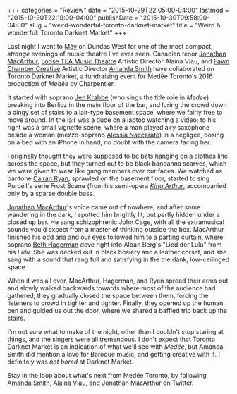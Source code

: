 +++
categories = "Review"
date = "2015-10-29T22:05:00-04:00"
lastmod = "2015-10-30T22:19:00-04:00"
publishDate = "2015-10-30T09:58:00-04:00"
slug = "weird-wonderful-toronto-darknet-market"
title = "Weird &amp; wonderful: Toronto Darknet Market"
+++

Last night I went to [Mây](http://www.maytoronto.com/) on Dundas West for one of the most compact, *strange* evenings of music theatre I've ever seen. Canadian tenor [Jonathan MacArthur](/scene/people/jonathan-macarthur/), [Loose TEA Music Theatre](/scene/companies/loose-tea-music-theatre/) Artistic Director Alaina Viau, and [Fawn Chamber Creative](/scene/companies/fawn-chamber-collective/) Artistic Director [Amanda Smith](/scene/people/amanda-smith/) have collaborated on Toronto Darknet Market, a fundraising event for Medée Toronto's 2016 production of *Medée* by Charpentier.

It started with soprano [Jen Krabbe](/scene/people/jen-krabbe/) (who sings the title role in *Medée*) breaking into Berlioz in the main floor of the bar, and luring the crowd down a dingy set of stairs to a lair-type basement space, where we fairly free to move around. In the lair was a dude on a laptop watching a video; to his right was a small vignette scene, where a man played airy saxophone beside a woman (mezzo-soprano [Alessia Naccarato](https://twitter.com/alinaccs)) in a negligee, posing on a bed with an iPhone in hand, no doubt with the camera facing her. 

I originally thought they were supposed to be bats hanging on a clothes line across the space, but they turned out to be black bandanna scarves, which we were given to wear like gang members over our faces. We watched as baritone [Cairan Ryan](/scene/people/cairan-ryan/), sprawled on the basement floor, started to sing Purcell's eerie Frost Scene (from his semi-opera [*King Arthur*](https://en.wikipedia.org/wiki/King_Arthur_(opera)), accompanied only by a sparse double bass.

[Jonathan MacArthur](/scene/people/jonathan-macarthur/)'s voice came out of nowhere, and after some wandering in the dark, I spotted him brightly lit, but partly hidden under a closed up bar. He sang schizophrenic John Cage, with all the extramusical sounds you'd expect from a master of thinking outside the box. MacArthur finished his odd aria and our eyes followed him to a parting curtain, where soprano [Beth Hagerman](/scene/people/beth-hagerman/) dove right into Alban Berg's "Lied der Lulu" from his *Lulu*. She was decked out in black hosiery and a leather corset, and she sang with a sound that rang full and satisfying in the the dank, low-ceilinged space.

When it was all over, MacArthur, Hagerman, and Ryan spread their arms out and slowly walked backwards towards where most of the audience had gathered; they gradually closed the space between them, forcing the listeners to crowd in tighter and tighter. Finally, they opened up the human pen and guided us out the door, where we shared a baffled trip back up the stairs.

I'm not sure what to make of the night, other than I couldn't stop staring at things, and the singers were all tremendous. I don't expect that Toronto Darknet Market is an indication of what we'll see with *Medée*, but Amanda Smith did mention a love for Baroque music, and getting creative with it. I definitely was *not bored* at Darknet Market.

Stay in the loop about what's next from Medée Toronto, by following [Amanda Smith](https://twitter.com/AmandaOnStage), [Alaina Viau](https://twitter.com/AlainaViau), and [Jonathan MacArthur](https://twitter.com/jrusmac) on Twitter.
